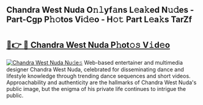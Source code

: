 ## Chandra West Nuda O𝚗𝚕yf𝚊ns L𝚎a𝚔ed N𝚞𝚍es - Part-Cgp P𝚑𝚘tos Vi𝚍𝚎o - H𝚘𝚝 Part L𝚎a𝚔s TarZf

# <h2><a href="http://kfehnx.oniu.top/?m=Chandra+West+Nuda">🔗👉 🔴 Chandra West Nuda P𝚑ot𝚘𝚜 V𝚒d𝚎o</a></h2>

[![Chandra West Nuda Nu𝚍e𝚜](https://i.imgur.com/0qMVB7G.gif)](http://kfehnx.oniu.top/?m=Chandra+West+Nuda)
Web-based entertainer and multimedia designer Chandra West Nuda, celebrated for disseminating dance and lifestyle knowledge through trending dance sequences and short videos. Approachability and authenticity are the hallmarks of Chandra West Nuda's public image, but the enigma of his private life continues to intrigue the public.  
